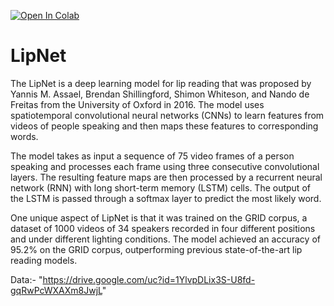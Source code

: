 [![Open In Colab](https://colab.research.google.com/assets/colab-badge.svg)](https://github.com/pininduwk/LipNet/blob/main/LipNet.ipynb)

# LipNet

The LipNet is a deep learning model for lip reading that was proposed by Yannis M. Assael, Brendan Shillingford, Shimon Whiteson, and Nando de Freitas from the University of Oxford in 2016. The model uses spatiotemporal convolutional neural networks (CNNs) to learn features from videos of people speaking and then maps these features to corresponding words.

The model takes as input a sequence of 75 video frames of a person speaking and processes each frame using three consecutive convolutional layers. The resulting feature maps are then processed by a recurrent neural network (RNN) with long short-term memory (LSTM) cells. The output of the LSTM is passed through a softmax layer to predict the most likely word.

One unique aspect of LipNet is that it was trained on the GRID corpus, a dataset of 1000 videos of 34 speakers recorded in four different positions and under different lighting conditions. The model achieved an accuracy of 95.2% on the GRID corpus, outperforming previous state-of-the-art lip reading models.

Data:- "https://drive.google.com/uc?id=1YlvpDLix3S-U8fd-gqRwPcWXAXm8JwjL"

